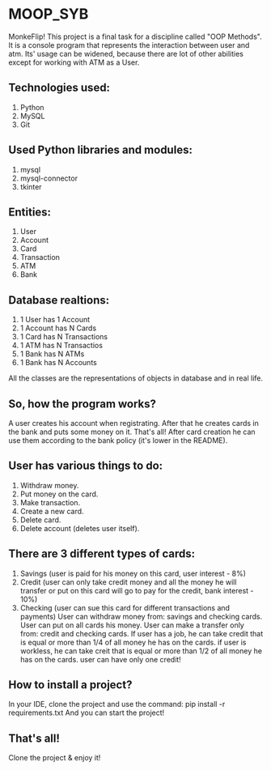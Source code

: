 # MOOP_SYB
MonkeFlip! 
This project is a final task for a discipline called "OOP Methods". 
It is a console program that represents the interaction between user and atm.
Its' usage can be widened, because there are lot of other abilities except for working with ATM as a User.

## Technologies used:
1. Python
2. MySQL
3. Git

## Used Python libraries and modules:
1. mysql
2. mysql-connector
3. tkinter

## Entities:
1. User
2. Account
3. Card
4. Transaction
5. ATM
6. Bank

## Database realtions:
1. 1 User     has 1   Account
2. 1 Account  has N   Cards
3. 1 Card     has N   Transactions
4. 1 ATM      has N   Transactios
5. 1 Bank     has N   ATMs
6. 1 Bank     has N   Accounts

All the classes are the representations of objects in database and in real life.
## So, how the program works?
A user creates his account when registrating. After that he creates cards in the bank and puts some money on it. 
That's all! After card creation he can use them according to the bank policy (it's lower in the README).

## User has various things to do:
1. Withdraw money.
2. Put money on the card.
3. Make transaction.
4. Create a new card.
5. Delete card.
6. Delete account (deletes user itself).

## There are 3 different types of cards:
1. Savings (user is paid for his money on this card, user interest - 8%)
2. Credit (user can only take credit money and all the money he will transfer or put on this card will go to pay for the credit, bank interest - 10%)
3. Checking (user can sue this card for different transactions and payments)
User can withdraw money from: savings and checking cards.
User can put on all cards his money.
User can make a transfer only from: credit and checking cards.
If user has a job, he can take credit that is equal or more than 1/4 of all money he has on the cards.
if user is workless, he can take creit that is equal or more than 1/2 of all money he has on the cards.
user can have only one credit!

## How to install a project?
In your IDE, clone the project and use the command:
pip install -r requirements.txt
And you can start the project!

## That's all!
Clone the project & enjoy it!
